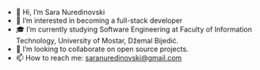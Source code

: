 - 👋 Hi, I’m Sara Nuredinovski
- 👀 I’m interested in becoming a full-stack developer 
- 🎓 I’m currently studying Software Engineering at Faculty of Information Technology, University of Mostar, Džemal Bijedić.
- 💞️ I’m looking to collaborate on open source projects. 
- 📫 How to reach me: saranuredinovski@gmail.com

<!---
saranur/saranur is a ✨ special ✨ repository because its `README.md` (this file) appears on your GitHub profile.
You can click the Preview link to take a look at your changes.
--->
